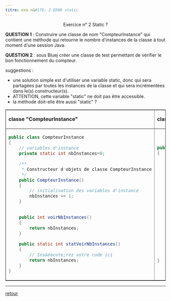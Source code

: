 ```yaml
---
titre: exo n&#176; 2 ED00 static
---
```


<center>
Exercice n&#176; 2
Static ?
</center>



**QUESTION 1** : Construire une classe de nom "CompteurInstance" qui contient
une m&eacute;thode qui retourne le nombre d'instances de la classe &agrave;
tout moment d'une session Java.

**QUESTION 2** : sous Bluej cr&eacute;er une classe de test permettant de
v&eacute;rifier le bon fonctionnement du compteur. 

suggestions : 

* une solution simple est d'utiliser une variable static, donc qui sera
    partag&eacute;es par toutes les instances de la classe et qui sera
    incr&eacute;ment&eacute;es dans le(s) constructeur(s).
* ATTENTION, cette variable "static" ne doit pas &ecirc;tre accessible.
* la m&eacute;thode doit-elle &ecirc;tre aussi "static" ?


<table border cellpadding="2">
<tr>
<td> 

**classe "CompteurInstance"** 

</td>
<td> 

**classe "CompteurInstanceTest"** 

</td>
</tr>
<tr>
<td>

```java		
public class CompteurInstance
{
	// variables d'instance 
	private static int nbInstances=0;

	/**
	 * Constructeur d'objets de classe CompteurInstance
	 */
	public CompteurInstance()
	{
		// initialisation des variables d'instance
		nbInstances += 1;
	}

	
	public int voirNbInstances()
	{
		return nbInstances;
	}

	public static int statVoirNbInstances()
	{
		// Ins&eacute;rez votre code ici
		return nbInstances;
	}
}
```
</td><td>

```java
public class CompteurInstanceTest extends junit.framework.TestCase
{

    /**
     * Constructeur de la classe-test CompteurInstanceTest
     */
    public CompteurInstanceTest()
    {
    }
   
	public void testCptInstances()
	{
		CompteurInstance compteur1 = new CompteurInstance();
		CompteurInstance compteur2 = new CompteurInstance();
		assertEquals(2, CompteurInstance.statVoirNbInstances());
		assertEquals(2, compteur2.voirNbInstances());
		assertEquals(2, compteur1.voirNbInstances());
		assertEquals(compteur1.voirNbInstances(), CompteurInstance.statVoirNbInstances());
		CompteurInstance compteur3 = new CompteurInstance();
		assertEquals(compteur2.voirNbInstances(), CompteurInstance.statVoirNbInstances());
	}
}
```

</td></tr>
</table>

<hr/>

[retour](ED00.2)
